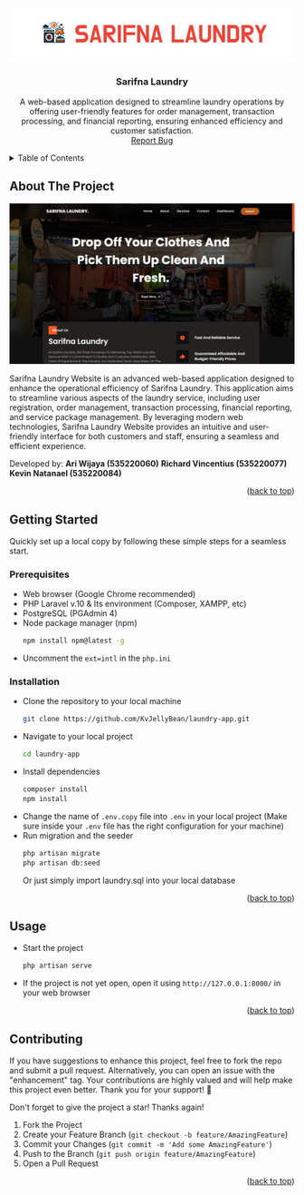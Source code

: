 <a name="readme-top"></a>

<!-- PROJECT LOGO -->
<br />
<div align="center">
  <a href="https://github.com/KvJellyBean/laundry-app">
    <img src="./public/assets/images/banner.jpeg" alt="Logo Banner">
  </a>

<h3 align="center">Sarifna Laundry</h3>

  <p align="center">
    A web-based application designed to streamline laundry operations by offering user-friendly features for order management, transaction processing, and financial reporting, ensuring enhanced efficiency and customer satisfaction.
    <br />
    <a href="https://github.com/KvJellyBean/laundry-app/issues">Report Bug</a>
</div>

<!-- TABLE OF CONTENTS -->
<details>
  <summary>Table of Contents</summary>
  <ul>
    <li>
      <a href="#about-the-project">About The Project</a>
    </li>
    <li>
      <a href="#getting-started">Getting Started</a>
      <ul>
        <li><a href="#prerequisites">Prerequisites</a></li>
        <li><a href="#installation">Installation</a></li>
      </ul>
    </li>
    <li><a href="#usage">Usage</a></li>
    <li><a href="#contributing">Contributing</a></li>
  </ul>
</details>

<!-- ABOUT THE PROJECT -->

## About The Project

[![Sarifna Laundry][product-img]](https://github.com/KvJellyBean/laundry-app)

Sarifna Laundry Website is an advanced web-based application designed to enhance the operational efficiency of Sarifna Laundry. This application aims to streamline various aspects of the laundry service, including user registration, order management, transaction processing, financial reporting, and service package management. By leveraging modern web technologies, Sarifna Laundry Website provides an intuitive and user-friendly interface for both customers and staff, ensuring a seamless and efficient experience.

Developed by:
**Ari Wijaya (535220060)**
**Richard Vincentius (535220077)**
**Kevin Natanael (535220084)**

<p align="right">(<a href="#readme-top">back to top</a>)</p>

<!-- GETTING STARTED -->

## Getting Started

Quickly set up a local copy by following these simple steps for a seamless start.

### Prerequisites

-   Web browser (Google Chrome recommended)
-   PHP Laravel v.10 & Its environment (Composer, XAMPP, etc)
-   PostgreSQL (PGAdmin 4)
-   Node package manager (npm)
    ```sh
    npm install npm@latest -g
    ```
-   Uncomment the `ext=intl` in the `php.ini`

### Installation

-   Clone the repository to your local machine
    ```sh
    git clone https://github.com/KvJellyBean/laundry-app.git
    ```
-   Navigate to your local project
    ```sh
    cd laundry-app
    ```
-   Install dependencies
    ```sh
    composer install
    npm install
    ```
-   Change the name of `.env.copy` file into `.env` in your local project
    (Make sure inside your `.env` file has the right configuration for your machine)
-   Run migration and the seeder
    ```sh
    php artisan migrate
    php artisan db:seed
    ```
    Or just simply import laundry.sql into your local database

<p align="right">(<a href="#readme-top">back to top</a>)</p>

<!-- USAGE EXAMPLES -->

## Usage

-   Start the project
    ```sh
    php artisan serve
    ```
-   If the project is not yet open, open it using `http://127.0.0.1:8000/` in your web browser

<p align="right">(<a href="#readme-top">back to top</a>)</p>

<!-- CONTRIBUTING -->

## Contributing

If you have suggestions to enhance this project, feel free to fork the repo and submit a pull request. Alternatively, you can open an issue with the "enhancement" tag. Your contributions are highly valued and will help make this project even better. Thank you for your support! 🚀

Don't forget to give the project a star! Thanks again!

1. Fork the Project
2. Create your Feature Branch (`git checkout -b feature/AmazingFeature`)
3. Commit your Changes (`git commit -m 'Add some AmazingFeature'`)
4. Push to the Branch (`git push origin feature/AmazingFeature`)
5. Open a Pull Request

<p align="right">(<a href="#readme-top">back to top</a>)</p>

<!-- MARKDOWN LINKS & IMAGES -->

[product-img]: ./public/assets/images/sarifnaLaundry.jpg
